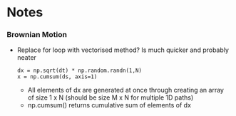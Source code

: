 # Notes

### Brownian Motion
- Replace for loop with vectorised method? Is much quicker and probably neater
  ```
  dx = np.sqrt(dt) * np.random.randn(1,N)
  x = np.cumsum(ds, axis=1)
  ```
  - All elements of dx are generated at once through creating an array of size 1 x N (should be size M x N for multiple 1D paths)
  - np.cumsum() returns cumulative sum of elements of dx
